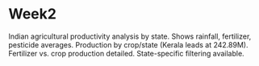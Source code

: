 # Week2
Indian agricultural productivity analysis by state. Shows rainfall, fertilizer, pesticide averages. Production by crop/state (Kerala leads at 242.89M). Fertilizer vs. crop production detailed. State-specific filtering available.
